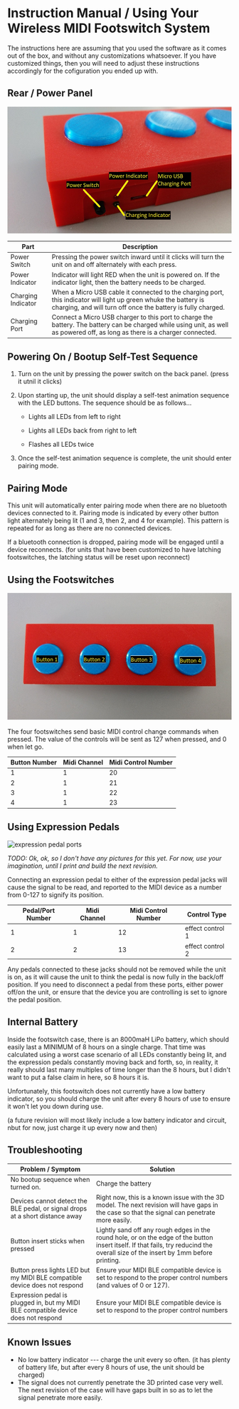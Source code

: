 # Instruction Manual / Using Your Wireless MIDI Footswitch System

The instructions here are assuming that you used the software as it comes out of the box, and without any customizations whatsoever.  If you have customized things, then you will need to adjust these instructions accordingly for the cofiguration you ended up with.

## Rear / Power Panel

![back panel](manual-footswitch-back.jpg)

| Part               | Description |
|--------------------|-------------|
| Power Switch       | Pressing the power switch inward until it clicks will turn the unit on and off alternately with each press. |
| Power Indicator    | Indicator will light RED when the unit is powered on.  If the indicator light, then the battery needs to be charged. |
| Charging Indicator | When a Micro USB cable it connected to the charging port, this indicator will light up green whuke the battery is charging, and will turn off once the battery is fully charged. |
| Charging Port      | Connect a Micro USB charger to this port to charge the battery.  The battery can be charged while using unit, as well as powered off, as long as there is a charger connected. |

## Powering On / Bootup Self-Test Sequence

1. Turn on the unit by pressing the power switch on the back panel.  (press it utnil it clicks)

2. Upon starting up, the unit should display a self-test animation sequence with the LED buttons.  The sequence should be as follows...

   - Lights all LEDs from left to right

   - Lights all LEDs back from right to left

   - Flashes all LEDs twice

3. Once the self-test animation sequence is complete, the unit should enter pairing mode.

## Pairing Mode

This unit will automatically enter pairing mode when there are no bluetooth devices connected to it.  Pairing mode is indicated by every other button light alternately being lit (1 and 3, then 2, and 4 for example).  This pattern is repeated for as long as there are no connected devices.

If a bluetooth connection is dropped, pairing mode will be engaged until a device reconnects.  (for units that have been customized to have latching footswitches, the latching status will be reset upon reconnect)

## Using the Footswitches

![top view](manual-footswitch-top.jpg)

The four footswitches send basic MIDI control change commands when pressed.  The value of the controls will be sent as 127 when pressed, and 0 when let go.

| Button Number | Midi Channel | Midi Control Number |
|---------------|--------------|---------------------|
| 1             | 1            | 20                  |
| 2             | 1            | 21                  |
| 3             | 1            | 22                  |
| 4             | 1            | 23                  |

## Using Expression Pedals

![expression pedal ports](manual-footswitch-back-expression.jpg)

_TODO: Ok, ok, so I don't have any pictures for this yet.  For now, use your imagination, until I print and build the next revision._

Connecting an expression pedal to either of the expression pedal jacks will cause the signal to be read, and reported to the MIDI device as a number from 0-127 to signify its position.

| Pedal/Port Number | Midi Channel | Midi Control Number | Control Type |
|---------------|-------------|---------------------|---|
| 1             | 1           | 12 | effect control 1                 |
| 2             | 2           | 13 | effect control 2                 |

Any pedals connected to these jacks should not be removed while the unit is on, as it will cause the unit to think the pedal is now fully in the back/off position.  If you need to disconnect a pedal from these ports, either power off/on the unit, or ensure that the device you are controlling is set to ignore the pedal position.

## Internal Battery

Inside the footswitch case, there is an 8000maH LiPo battery, which should easily last a MINIMUM of 8 hours on a single charge.  That time was calculated using a worst case scenario of all LEDs constantly being lit, and the expression pedals constantly moving back and forth, so, in reality, it really should last many multiples of time longer than the 8 hours, but I didn't want to put a false claim in here, so 8 hours it is.

Unfortunately, this footswitch does not currently have a low battery indicator, so you should charge the unit after every 8 hours of use to ensure it won't let you down during use.

(a future revision will most likely include a low battery indicator and circuit, nbut for now, just charge it up every now and then)

## Troubleshooting

| Problem / Symptom | Solution |
|-------------------|----------|
| No bootup sequence when turned on. | Charge the battery |
| Devices cannot detect the BLE pedal, or signal drops at a short distance away | Right now, this is a known issue with the 3D model.  The next revision will have gaps in the case so that the signal can penetrate more easily. |
| Button insert sticks when pressed | Lightly sand off any rough edges in the round hole, or on the edge of the button insert itself.  If that fails, try reducind the overall size of the insert by 1mm before printing. |
| Button press lights LED but my MIDI BLE compatible device does not respond | Ensure your MIDI BLE compatible device is set to respond to the proper control numbers (and values of 0 or 127). |
| Expression pedal is plugged in, but my MIDI BLE compatible device does not respond | Ensure your MIDI BLE compatible device is set to respond to the proper control numbers |

## Known Issues

- No low battery indicator --- charge the unit every so often.  (it has plenty of battery life, but after every 8 hours of use, the unit should be charged)
- The signal does not currently penetrate the 3D printed case very well.  The next revision of the case will have gaps built in so as to let the signal penetrate more easily.

